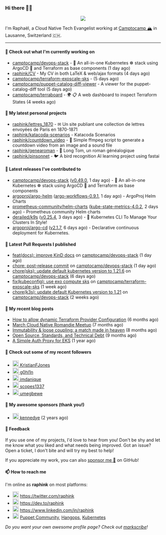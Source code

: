 ### Hi there 👋🏼


<p align="center">
  <a href="https://github.com/ryo-ma/github-profile-trophy"><img src="https://github-profile-trophy.vercel.app/?username=raphink&theme=darkhub&margin-w=15&margin-h=15&no-frame=true&column=5"/></a>
</p>


I'm Raphaël, a Cloud Native Tech Evangelist working at [Camptocamp 🏔](https://github.com/camptocamp) in Lausanne, Switzerland 🇨🇭.

<hr />


#### 👷 Check out what I'm currently working on

- [camptocamp/devops-stack](https://github.com/camptocamp/devops-stack) - 🌊 An all-in-one Kubernetes ☸ stack using ArgoCD 🐙 and Terraform as base components (1 day ago)
- [raphink/CV](https://github.com/raphink/CV) - My CV in both LaTeX &amp; web/ajax formats (4 days ago)
- [camptocamp/terraform-exoscale-sks](https://github.com/camptocamp/terraform-exoscale-sks) -  (5 days ago)
- [camptocamp/puppet-catalog-diff-viewer](https://github.com/camptocamp/puppet-catalog-diff-viewer) - A viewer for the puppet-catalog-diff tool (5 days ago)
- [camptocamp/terraboard](https://github.com/camptocamp/terraboard) - :earth_africa: :clipboard:  A web dashboard to inspect Terraform States  (4 weeks ago)

#### 🌱 My latest personal projects

- [raphink/lettres_1870](https://github.com/raphink/lettres_1870) - ✉ Un site publiant une collection de lettres envoyées de Paris en 1870-1871
- [raphink/katacoda-scenarios](https://github.com/raphink/katacoda-scenarios) - Katacoda Scenarios
- [raphink/countdown_video](https://github.com/raphink/countdown_video) - 🎥 Simple ffmpeg script to generate a countdown video from an image and a sound file
- [raphink/genearoman](https://github.com/raphink/genearoman) - 📖 Long Tom, un roman généalogique
- [raphink/pinsonnet](https://github.com/raphink/pinsonnet) - 🐦 A bird recognition AI learning project using fastai

#### 🔭 Latest releases I've contributed to

- [camptocamp/devops-stack](https://github.com/camptocamp/devops-stack) ([v0.49.0](https://github.com/camptocamp/devops-stack/releases/tag/v0.49.0), 1 day ago) - 🌊 An all-in-one Kubernetes ☸ stack using ArgoCD 🐙 and Terraform as base components
- [argoproj/argo-helm](https://github.com/argoproj/argo-helm) ([argo-workflows-0.9.1](https://github.com/argoproj/argo-helm/releases/tag/argo-workflows-0.9.1), 1 day ago) - ArgoProj Helm Charts
- [prometheus-community/helm-charts](https://github.com/prometheus-community/helm-charts) ([kube-state-metrics-4.0.2](https://github.com/prometheus-community/helm-charts/releases/tag/kube-state-metrics-4.0.2), 2 days ago) - Prometheus community Helm charts
- [derailed/k9s](https://github.com/derailed/k9s) ([v0.25.4](https://github.com/derailed/k9s/releases/tag/v0.25.4), 3 days ago) - 🐶 Kubernetes CLI To Manage Your Clusters In Style!
- [argoproj/argo-cd](https://github.com/argoproj/argo-cd) ([v2.1.7](https://github.com/argoproj/argo-cd/releases/tag/v2.1.7), 6 days ago) - Declarative continuous deployment for Kubernetes.

#### 🔨 Latest Pull Requests I published

- [feat(docs): improve KinD docs](https://github.com/camptocamp/devops-stack/pull/820) on [camptocamp/devops-stack](https://github.com/camptocamp/devops-stack) (1 day ago)
- [chore: post-release commit](https://github.com/camptocamp/devops-stack/pull/819) on [camptocamp/devops-stack](https://github.com/camptocamp/devops-stack) (1 day ago)
- [chore(sks): update default kubernetes version to 1.21.6](https://github.com/camptocamp/devops-stack/pull/812) on [camptocamp/devops-stack](https://github.com/camptocamp/devops-stack) (6 days ago)
- [fix(kubeconfig): use exo compute sks](https://github.com/camptocamp/terraform-exoscale-sks/pull/7) on [camptocamp/terraform-exoscale-sks](https://github.com/camptocamp/terraform-exoscale-sks) (1 week ago)
- [chore(k3s): update default Kubernetes version to 1.21](https://github.com/camptocamp/devops-stack/pull/809) on [camptocamp/devops-stack](https://github.com/camptocamp/devops-stack) (2 weeks ago)

#### 📜 My recent blog posts

- [How to allow dynamic Terraform Provider Configuration](https://dev.to/camptocamp-ops/how-to-allow-dynamic-terraform-provider-configuration-20ik) (6 months ago)
- [March Cloud Native Romandie Meetup](https://dev.to/camptocamp-ops/march-cloud-native-romandie-meetup-o2f) (7 months ago)
- [Immutability &amp; loose coupling: a match made in heaven](https://dev.to/camptocamp-ops/immutability-loose-coupling-a-match-made-in-heaven-37kl) (8 months ago)
- [Open Source, Standards, and Technical Debt](https://dev.to/camptocamp-ops/open-source-standards-and-technical-debt-2g1) (9 months ago)
- [A Simple Auth Proxy for EKS](https://dev.to/camptocamp-ops/a-simple-auth-proxy-for-eks-24dh) (1 year ago)

#### 👥 Check out some of my recent followers

- [<img src="https://avatars.githubusercontent.com/u/7550495?u=d4e3cda186f611449d167e1cbdd5218f57e7a494&amp;v=4" height="20"/> KristianFJones](https://github.com/KristianFJones)
- [<img src="https://avatars.githubusercontent.com/u/1445852?u=955383d72e7bfa43514a526682210048a67c93df&amp;v=4" height="20"/> g0hl1n](https://github.com/g0hl1n)
- [<img src="https://avatars.githubusercontent.com/u/56155720?v=4" height="20"/> imdanique](https://github.com/imdanique)
- [<img src="https://avatars.githubusercontent.com/u/90005223?u=b55aa9171774ed82c8a88f097f55b094d2f2b0fd&amp;v=4" height="20"/> scopes1337](https://github.com/scopes1337)
- [<img src="https://avatars.githubusercontent.com/u/52964724?u=e9ea19fc6aebfd58a4bcfac339fd3d8b326da3b1&amp;v=4" height="20"/> umegbewe](https://github.com/umegbewe)


#### 💚 My awesome sponsors (thank you!)

- [<img src="https://avatars.githubusercontent.com/u/1110127?v=4" height="20"/> kennedye](https://github.com/kennedye) (2 years ago)


#### 💬 Feedback

If you use one of my projects, I'd love to hear from you!
Don't be shy and let me know what you liked and what needs being improved.
Got an issue? Open a ticket, I don't bite and will try my best to help!

If you appreciate my work, you can also [sponsor me 💚](https://github.com/sponsors/raphink) on GitHub!


#### 📫 How to reach me

I'm online as **raphink** on most platforms:

- <img src="https://raw.githubusercontent.com/FortAwesome/Font-Awesome/master/svgs/brands/twitter.svg" width="20" alt="Twitter" /> https://twitter.com/raphink
- <img src="https://raw.githubusercontent.com/FortAwesome/Font-Awesome/master/svgs/brands/dev.svg" width="20" alt="Blog" /> https://dev.to/raphink
- <img src="https://raw.githubusercontent.com/FortAwesome/Font-Awesome/master/svgs/brands/linkedin.svg" width="20" alt="LinkedIn" /> https://www.linkedin.com/in/raphink
- <img src="https://raw.githubusercontent.com/FortAwesome/Font-Awesome/master/svgs/brands/slack.svg" width="20" alt="Slack" /> [Puppet Community](https://slack.puppet.com/), [Hangops](https://signup.hangops.com/), [Kubernetes](https://slack.k8s.io/)

*Do you want your own awesome profile page? Check out [markscribe](https://github.com/muesli/markscribe)!*
